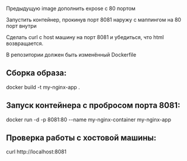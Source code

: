 Предыдущую image дополнить expose с 80 портом

Запустить контейнер, прокинув порт 8081 наружу с маппингом на 80 порт внутри

Сделать curl с host машину на порт 8081 и убедиться, что html возвращается.

В репозитории должен быть изменённый Dockerfile

## Сборка образа:
docker build -t my-nginx-app .
## Запуск контейнера с пробросом порта 8081:
docker run -d -p 8081:80 --name my-nginx-container my-nginx-app
## Проверка работы с хостовой машины:
curl http://localhost:8081
